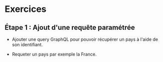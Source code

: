 # Exercices

## Étape 1 : Ajout d'une requête paramétrée


- Ajouter une query GraphQL pour pouvoir récupérer un pays à l'aide de son identifiant. 

- Requeter un pays par exemple la France. 


